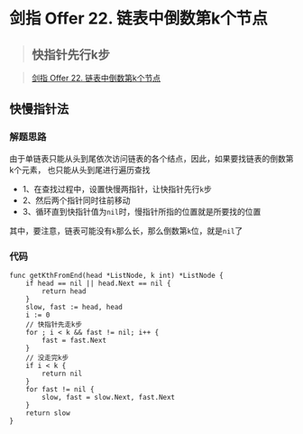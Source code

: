 # 剑指 Offer 22. 链表中倒数第k个节点
> ## 快指针先行k步

> [剑指 Offer 22. 链表中倒数第k个节点](https://leetcode-cn.com/problems/lian-biao-zhong-dao-shu-di-kge-jie-dian-lcof/)
 
## 快慢指针法
### 解题思路
由于单链表只能从头到尾依次访问链表的各个结点，因此，如果要找链表的倒数第k个元素，
也只能从头到尾进行遍历查找

* 1、在查找过程中，设置快慢两指针，让快指针先行``k``步
* 2、然后两个指针同时往前移动
* 3、循环直到快指针值为``nil``时，慢指针所指的位置就是所要找的位置

其中，要注意，链表可能没有``k``那么长，那么倒数第``k``位，就是``nil``了

### 代码
```golang
func getKthFromEnd(head *ListNode, k int) *ListNode {
	if head == nil || head.Next == nil {
		return head
	}
	slow, fast := head, head
	i := 0
	// 快指针先走k步
	for ; i < k && fast != nil; i++ {
		fast = fast.Next
	}
	// 没走完k步
	if i < k {
		return nil
	}
	for fast != nil {
		slow, fast = slow.Next, fast.Next
	}
	return slow
}
```
